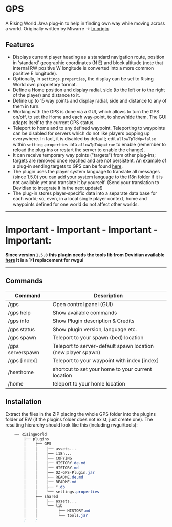 # GPS
A Rising World Java plug-in to help in finding own way while moving across a world.
Originally written by Miwarre -> [to origin](https://github.com/mgavioli/RisingWorld-GPS)

## Features
- Displays current player heading as a standard navigation route, position in 'standard' geographic coordinates (N E) and block altitude (note that internal RW positive W longitude is converted into a more common positive E longitude).
- Optionally, in `settings.properties`, the display can be set to Rising World own proprietary format.
- Define a Home position and display radial, side (to the left or to the right of the player) and distance to it.
- Define up to 15 way points and display radial, side and distance to any of them in turn.
- Working with the GPS is done via a GUI, which allows to turn the GPS on/off, to set the Home and each way-point, to show/hide them. The GUI adapts itself to the current GPS status.
- Teleport to home and to any defined waypoint. Teleporting to waypoints can be disabled for servers which do not like players popping up everywhere. In fact, it is disabled by default; edit `allowTpToWp=false` within `setting.properties` into `allowTpToWp=true` to enable (remember to reload the plug-ins or restart the server to enable the change).
- It can receive temporary way points ("targets") from other plug-ins; targets are removed once reached and are not persistent. An example of a plug-in sending targets to GPS can be found [here](https://github.com/mgavioli/sampleGPSclient).
- The plugin uses the player system language to translate all messages (since 1.5.0) you can add your system language to the i18n folder if it is not available yet and translate it by yourself. (Send your translation to Devidian to integrate it in the next update!)
- The plug-in stores player-specific data into a separate data base for each world; so, even, in a local single player context, home and waypoints defined for one world do not affect other worlds.
____________________

# **Important - Important - Important - Important**:

**Since version `1.5.0` this plugin needs the tools lib from Devidian available [here](https://github.com/Devidian/oz_rw_plugin_tools/releases) It is a 1:1 replacement for rwgui**
____________________

## Commands

|Command|Description|
|-|-|
|/gps|Open control panel (GUI)|
|/gps help|Show available commands|
|/gps info|Show Plugin description & Credits|
|/gps status|Show plugin version, language etc.|
|/gps spawn|Teleport to your spawn (bed) location|
|/gps serverspawn|Teleport to server-default spawn location (new player spawn)|
|/gps [index]|Teleport to your waypoint with index [index]|
|/hsethome|shortcut to set your home to your current location|
|/home|teleport to your home location|

## Installation

Extract the files in the ZIP placing the whole GPS folder into the plugins folder of RW (if the plugins folder does not exist, just create one). The resulting hierarchy should look like this (including rwgui/tools):


```css
    ── RisingWorld
        ├── plugins
        │    ├── GPS
        │    │    ├── assets...
        │    │    ├── i18n...
        │    │    ├── COPYING
        │    │    ├── HISTORY.de.md
        │    │    ├── HISTORY.md
        │    │    ├── OZ-GPS-Plugin.jar
        │    │    ├── README.de.md
        │    │    ├── README.md
        │    │    ├── *.db
        │    │    └── settings.properties
        │    ├── shared
        │    │    ├── assets...
        │    │    └── lib
        │    │         ├── HISTORY.md
        │    │         └── tools.jar
        :    :
```
